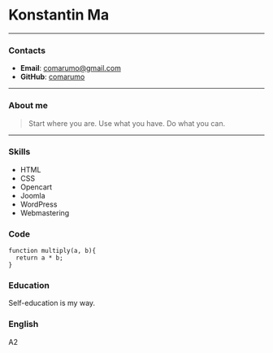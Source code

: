 # Konstantin Ma
___
### Contacts
* **Email**: comarumo@gmail.com
* **GitHub**: [comarumo](https://github.com/comarumo)
___
### About me 
> Start where you are. Use what you have. Do what you can.
___

### Skills 
* HTML
* CSS
* Opencart
* Joomla
* WordPress
* Webmastering

### Code
```
function multiply(a, b){
  return a * b;
}
```
### Education
Self-education is my way.
### English
A2